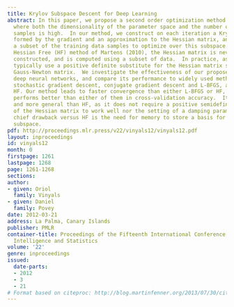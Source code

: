 ```yaml
---
title: Krylov Subspace Descent for Deep Learning
abstract: In this paper, we propose a second order optimization method to learn models
  where both the dimensionality of the parameter space and the number of training
  samples is high.  In our method, we construct on each iteration a Krylov subspace
  formed by the gradient and an approximation to the Hessian matrix, and then use
  a subset of the training data samples to optimize over this subspace.  As with the
  Hessian Free (HF) method of Martens (2010), the Hessian matrix is never explicitly
  constructed, and is computed using a subset of data.  In practice, as in HF, we
  typically use a positive definite substitute for the Hessian matrix such as the
  Gauss-Newton matrix.  We investigate the effectiveness of our proposed method on
  deep neural networks, and compare its performance to widely used methods such as
  stochastic gradient descent, conjugate gradient descent and L-BFGS, and also to
  HF. Our method leads to faster convergence than either L-BFGS or HF, and generally
  performs better than either of them in cross-validation accuracy.  It is also simpler
  and more general than HF, as it does not require a positive semidefinite approximation
  of the Hessian matrix to work well nor the setting of a damping parameter.  The
  chief drawback versus HF is the need for memory to store a basis for the Krylov
  subspace.
pdf: http://proceedings.mlr.press/v22/vinyals12/vinyals12.pdf
layout: inproceedings
id: vinyals12
month: 0
firstpage: 1261
lastpage: 1268
page: 1261-1268
sections: 
author:
- given: Oriol
  family: Vinyals
- given: Daniel
  family: Povey
date: 2012-03-21
address: La Palma, Canary Islands
publisher: PMLR
container-title: Proceedings of the Fifteenth International Conference on Artificial
  Intelligence and Statistics
volume: '22'
genre: inproceedings
issued:
  date-parts:
  - 2012
  - 3
  - 21
# Format based on citeproc: http://blog.martinfenner.org/2013/07/30/citeproc-yaml-for-bibliographies/
---
```

